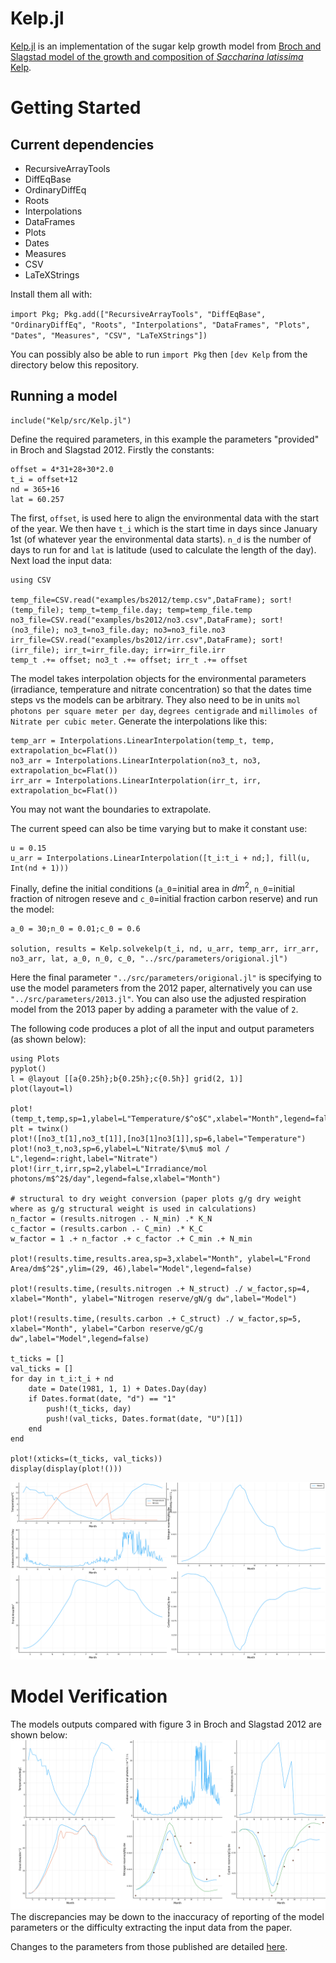 # Kelp.jl
[Kelp.jl](https://github.com/jagoosw/Kelp.jl) is an implementation of the sugar kelp growth model from [Broch and Slagstad model of the growth and composition of _Saccharina latissima_  Kelp](https://link.springer.com/article/10.1007/s10811-011-9695-y).


# Getting Started
## Current dependencies
- RecursiveArrayTools
- DiffEqBase
- OrdinaryDiffEq
- Roots
- Interpolations
- DataFrames
- Plots
- Dates
- Measures
- CSV
- LaTeXStrings

Install them all with:

`import Pkg; Pkg.add(["RecursiveArrayTools", "DiffEqBase", "OrdinaryDiffEq", "Roots", "Interpolations", "DataFrames", "Plots", "Dates", "Measures", "CSV", "LaTeXStrings"])`

You can possibly also be able to run `import Pkg` then `[dev Kelp` from the directory below this repository. 
## Running a model

```
include("Kelp/src/Kelp.jl")
```
Define the required parameters, in this example the parameters "provided" in Broch and Slagstad 2012. Firstly the constants:
```
offset = 4*31+28+30*2.0
t_i = offset+12
nd = 365+16
lat = 60.257
```
The first, `offset`, is used here to align the environmental data with the start of the year. We then have `t_i` which is the start time in days since January 1st (of whatever year the environmental data starts). `n_d` is the number of days to run for and `lat` is latitude (used to calculate the length of the day). Next load the input data:

```
using CSV

temp_file=CSV.read("examples/bs2012/temp.csv",DataFrame); sort!(temp_file); temp_t=temp_file.day; temp=temp_file.temp
no3_file=CSV.read("examples/bs2012/no3.csv",DataFrame); sort!(no3_file); no3_t=no3_file.day; no3=no3_file.no3
irr_file=CSV.read("examples/bs2012/irr.csv",DataFrame); sort!(irr_file); irr_t=irr_file.day; irr=irr_file.irr
temp_t .+= offset; no3_t .+= offset; irr_t .+= offset
```
The model takes interpolation objects for the environmental parameters (irradiance, temperature and nitrate concentration) so that the dates time steps vs the models can be arbitrary. They also need to be in units `mol photons per square meter per day`, `degrees centigrade` and `millimoles of Nitrate per cubic meter`. Generate the interpolations like this:
```
temp_arr = Interpolations.LinearInterpolation(temp_t, temp, extrapolation_bc=Flat())
no3_arr = Interpolations.LinearInterpolation(no3_t, no3, extrapolation_bc=Flat())
irr_arr = Interpolations.LinearInterpolation(irr_t, irr, extrapolation_bc=Flat())
```
You may not want the boundaries to extrapolate.

The current speed can also be time varying but to make it constant use:
```
u = 0.15
u_arr = Interpolations.LinearInterpolation([t_i:t_i + nd;], fill(u, Int(nd + 1)))
```
Finally, define the initial conditions (`a_0`=initial area in $dm^2$, `n_0`=initial fraction of nitrogen reseve and `c_0`=initial fraction carbon reserve) and run the model:
```
a_0 = 30;n_0 = 0.01;c_0 = 0.6

solution, results = Kelp.solvekelp(t_i, nd, u_arr, temp_arr, irr_arr, no3_arr, lat, a_0, n_0, c_0, "../src/parameters/origional.jl")
```
Here the final parameter `"../src/parameters/origional.jl"` is specifying to use the model parameters from the 2012 paper, alternatively you can use `"../src/parameters/2013.jl"`. You can also use the adjusted respiration model from the 2013 paper by adding a parameter with the value of `2`.

The following code produces a plot of all the input and output parameters (as shown below):
```
using Plots
pyplot()
l = @layout [[a{0.25h};b{0.25h};c{0.5h}] grid(2, 1)]
plot(layout=l)

plot!(temp_t,temp,sp=1,ylabel=L"Temperature/$^o$C",xlabel="Month",legend=false,label="Temperature")
plt = twinx()
plot!([no3_t[1],no3_t[1]],[no3[1]no3[1]],sp=6,label="Temperature")
plot!(no3_t,no3,sp=6,ylabel=L"Nitrate/$\mu$ mol / L",legend=:right,label="Nitrate")
plot!(irr_t,irr,sp=2,ylabel=L"Irradiance/mol photons/m$^2$/day",legend=false,xlabel="Month")

# structural to dry weight conversion (paper plots g/g dry weight where as g/g structural weight is used in calculations)
n_factor = (results.nitrogen .- N_min) .* K_N
c_factor = (results.carbon .- C_min) .* K_C
w_factor = 1 .+ n_factor .+ c_factor .+ C_min .+ N_min

plot!(results.time,results.area,sp=3,xlabel="Month", ylabel=L"Frond Area/dm$^2$",ylim=(29, 46),label="Model",legend=false)

plot!(results.time,(results.nitrogen .+ N_struct) ./ w_factor,sp=4, xlabel="Month", ylabel="Nitrogen reserve/gN/g dw",label="Model")

plot!(results.time,(results.carbon .+ C_struct) ./ w_factor,sp=5, xlabel="Month", ylabel="Carbon reserve/gC/g dw",label="Model",legend=false)

t_ticks = []
val_ticks = []
for day in t_i:t_i + nd
    date = Date(1981, 1, 1) + Dates.Day(day)
    if Dates.format(date, "d") == "1"
        push!(t_ticks, day)
        push!(val_ticks, Dates.format(date, "U")[1])
    end
end

plot!(xticks=(t_ticks, val_ticks))
display(display(plot!()))
```
![Plot showing the inputs (irradiance, temperature, nitrate concentration) and model outputs (area, nitrogen reserve and carbon reserve).](img/paper.png) 

# Model Verification
The models outputs compared with figure 3 in Broch and Slagstad 2012 are shown below:
![B&S2012 Figure 3 equivalent.](img/paper_comparison.png)
The discrepancies may be down to the inaccuracy of reporting of the model parameters or the difficulty extracting the input data from the paper. 

Changes to the parameters from those published are detailed [here](https://github.com/jagoosw/Kelp/blob/master/changes.pdf).